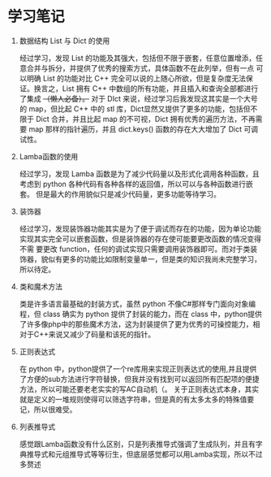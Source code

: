 # 学习笔记

1. 数据结构 List 与 Dict 的使用

   经过学习，发现 List 的功能及其强大，包括但不限于嵌套，任意位置增添，任意合并与拆分，并提供了优秀的搜索方式，具体函数不在此列举，但有一点
   可以明确 List 的功能对比 C++ 完全可以说的上随心所欲，但是复杂度无法保证。换言之，List 拥有 C++ 中数组的所有功能，并且插入和查询全部都进行了集成
   ~~（懒人必备）。~~
   对于 DIct 来说，经过学习后我发现这其实是一个大号的 map，但比起 C++ 中的 stl 库，Dict显然又提供了更多的功能，包括但不限于 Dict 合并，并且比起 map 的不可视，Dict 拥有优秀的遍历方法，不再需要 map 那样的指针遍历，并且  dict.keys()  函数的存在大大增加了 Dict 可调试性。
2. Lamba函数的使用

   经过学习，发现 Lamba 函数是为了减少代码量以及形式化调用各种函数，且考虑到 python 各种代码有各种各样的返回值，所以可以与各种函数进行嵌套。
   但是最大的作用貌似只是减少代码量，更多功能等待学习。
3. 装饰器

   经过学习，发现装饰器功能其实是为了便于调试而存在的功能，因为单论功能实现其实完全可以嵌套函数，但是装饰器的存在使可能要更改函数的情况变得不需
   要更改 function，任何的调试实现只需要调用装饰器即可。而对于类装饰器，貌似有更多的功能比如限制变量单一，但是类的知识我尚未完整学习，所以待定。
4. 类和魔术方法

   类是许多语言最基础的封装方式，虽然 python 不像C#那样专门面向对象编程，但 class 确实为 python 提供了封装的能力，而在 class 中，python提供了许多像php中的那些魔术方法，这为封装提供了更为优秀的可操控能力，相对于C++来说又减少了码量和该死的指针。
5. 正则表达式

   在 python 中，python提供了一个re库用来实现正则表达式的使用,并且提供了方便的sub方法进行字符替换，但我并没有找到可以返回所有匹配项的便捷方法，所以可能还要老老实实的写AC自动机（。
   关于正则表达式本身，其实就是定义的一堆规则使得可以筛选字符串，但是真的有太多太多的特殊值要记，所以很难受。
6. 列表推导式

   感觉跟Lamba函数没有什么区别，只是列表推导式强调了生成队列，并且有字典推导式和元组推导式等等衍生，但底层感觉都可以用Lamba实现，所以不过多赘述

